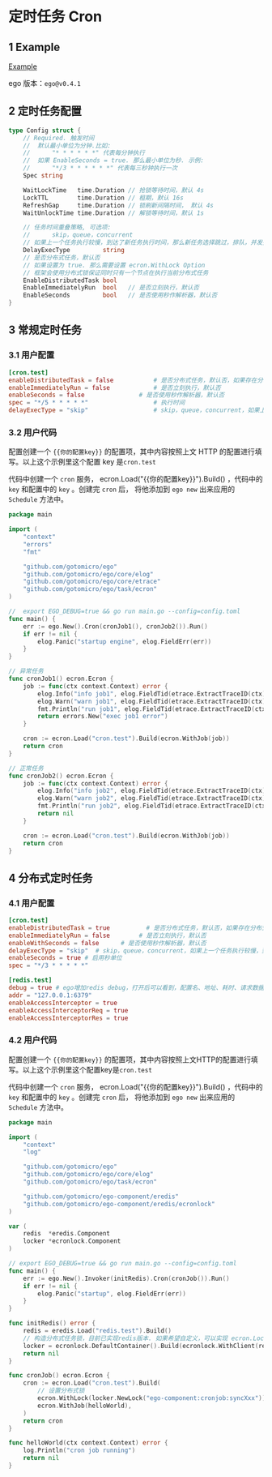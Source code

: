 # 定时任务 Cron

## 1 Example

[Example](https://github.com/gotomicro/ego/tree/master/examples/task/cron)

ego 版本：`ego@v0.4.1`

## 2 定时任务配置

```go
type Config struct {
	// Required. 触发时间
	//	默认最小单位为分钟.比如:
	//		"* * * * * *" 代表每分钟执行
	//	如果 EnableSeconds = true. 那么最小单位为秒. 示例:
	//		"*/3 * * * * * *" 代表每三秒钟执行一次
	Spec string

	WaitLockTime   time.Duration // 抢锁等待时间，默认 4s
	LockTTL        time.Duration // 租期，默认 16s
	RefreshGap     time.Duration // 锁刷新间隔时间， 默认 4s
	WaitUnlockTime time.Duration // 解锁等待时间，默认 1s

	// 任务时间重叠策略, 可选项:
	// 		skip，queue，concurrent
	// 如果上一个任务执行较慢，到达了新任务执行时间，那么新任务选择跳过，排队，并发执行的策略，新任务默认选择skip策略
	DelayExecType         string
	// 是否分布式任务，默认否
	// 如果设置为 true. 那么需要设置 ecron.WithLock Option
	// 框架会使用分布式锁保证同时只有一个节点在执行当前分布式任务
	EnableDistributedTask bool
	EnableImmediatelyRun  bool   // 是否立刻执行，默认否
	EnableSeconds         bool   // 是否使用秒作解析器，默认否
}
```

## 3 常规定时任务

### 3.1 用户配置

```toml
[cron.test]
enableDistributedTask = false			# 是否分布式任务，默认否，如果存在分布式任务，会只执行该定时人物
enableImmediatelyRun = false			# 是否立刻执行，默认否
enableSeconds = false				# 是否使用秒作解析器，默认否
spec = "*/5 * * * * *"					# 执行时间
delayExecType = "skip"					# skip，queue，concurrent，如果上一个任务执行较慢，到达了新任务执行时间，那么新任务选择跳过，排队，并发执行的策略，新任务默认选择skip策略
```

### 3.2 用户代码

配置创建一个 `{{你的配置key}}` 的配置项，其中内容按照上文 HTTP 的配置进行填写。以上这个示例里这个配置 key 是`cron.test`

代码中创建一个 `cron` 服务， ecron.Load("{{你的配置key}}").Build() ，代码中的 `key` 和配置中的 `key` 。创建完 `cron` 后， 将他添加到 `ego new` 出来应用的 `Schedule` 方法中。

```go
package main

import (
	"context"
	"errors"
	"fmt"

	"github.com/gotomicro/ego"
	"github.com/gotomicro/ego/core/elog"
	"github.com/gotomicro/ego/core/etrace"
	"github.com/gotomicro/ego/task/ecron"
)

//  export EGO_DEBUG=true && go run main.go --config=config.toml
func main() {
	err := ego.New().Cron(cronJob1(), cronJob2()).Run()
	if err != nil {
		elog.Panic("startup engine", elog.FieldErr(err))
	}
}

// 异常任务
func cronJob1() ecron.Ecron {
	job := func(ctx context.Context) error {
		elog.Info("info job1", elog.FieldTid(etrace.ExtractTraceID(ctx)))
		elog.Warn("warn job1", elog.FieldTid(etrace.ExtractTraceID(ctx)))
		fmt.Println("run job1", elog.FieldTid(etrace.ExtractTraceID(ctx)))
		return errors.New("exec job1 error")
	}

	cron := ecron.Load("cron.test").Build(ecron.WithJob(job))
	return cron
}

// 正常任务
func cronJob2() ecron.Ecron {
	job := func(ctx context.Context) error {
		elog.Info("info job2", elog.FieldTid(etrace.ExtractTraceID(ctx)))
		elog.Warn("warn job2", elog.FieldTid(etrace.ExtractTraceID(ctx)))
		fmt.Println("run job2", elog.FieldTid(etrace.ExtractTraceID(ctx)))
		return nil
	}

	cron := ecron.Load("cron.test").Build(ecron.WithJob(job))
	return cron
}
```

## 4 分布式定时任务

### 4.1 用户配置

```toml
[cron.test]
enableDistributedTask = true          # 是否分布式任务，默认否，如果存在分布式任务，会只执行该定时人物
enableImmediatelyRun = false        # 是否立刻执行，默认否
enableWithSeconds = false      # 是否使用秒作解析器，默认否
delayExecType = "skip"  # skip，queue，concurrent，如果上一个任务执行较慢，到达了新任务执行时间，那么新任务选择跳过，排队，并发执行的策略，新任务默认选择skip策略
enableSeconds = true # 启用秒单位
spec = "*/3 * * * * *"

[redis.test]
debug = true # ego增加redis debug，打开后可以看到，配置名、地址、耗时、请求数据、响应数据
addr = "127.0.0.1:6379"
enableAccessInterceptor = true
enableAccessInterceptorReq = true
enableAccessInterceptorRes = true
```

### 4.2 用户代码
配置创建一个 ``{{你的配置key}}`` 的配置项，其中内容按照上文HTTP的配置进行填写。以上这个示例里这个配置key是``cron.test``

代码中创建一个 ``cron`` 服务， ecron.Load("{{你的配置key}}").Build() ，代码中的 ``key`` 和配置中的 ``key`` 。创建完 ``cron`` 后， 将他添加到 ``ego new`` 出来应用的 ``Schedule`` 方法中。

```go
package main

import (
	"context"
	"log"

	"github.com/gotomicro/ego"
	"github.com/gotomicro/ego/core/elog"
	"github.com/gotomicro/ego/task/ecron"

	"github.com/gotomicro/ego-component/eredis"
	"github.com/gotomicro/ego-component/eredis/ecronlock"
)

var (
	redis  *eredis.Component
	locker *ecronlock.Component
)

// export EGO_DEBUG=true && go run main.go --config=config.toml
func main() {
	err := ego.New().Invoker(initRedis).Cron(cronJob()).Run()
	if err != nil {
		elog.Panic("startup", elog.FieldErr(err))
	}
}

func initRedis() error {
	redis = eredis.Load("redis.test").Build()
	// 构造分布式任务锁，目前已实现redis版本. 如果希望自定义，可以实现 ecron.Lock 接口
	locker = ecronlock.DefaultContainer().Build(ecronlock.WithClient(redis))
	return nil
}

func cronJob() ecron.Ecron {
	cron := ecron.Load("cron.test").Build(
		// 设置分布式锁
		ecron.WithLock(locker.NewLock("ego-component:cronjob:syncXxx")),
		ecron.WithJob(helloWorld),
	)
	return cron
}

func helloWorld(ctx context.Context) error {
	log.Println("cron job running")
	return nil
}
```

<Vssue title="Task-cron" />
